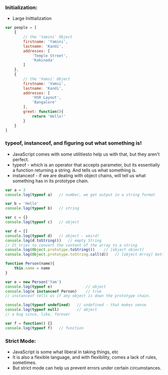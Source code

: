 ### Initialization:
* Large Inittialization
```js
var people = [
    {
        // the 'Yamini' Object
        firstname: 'Yamini',
        lastname: 'Kandi',
        addresses: [
            'Temple Street',
            'Kakinada'
        ]
    },
    {
        // the 'Vamsi' Object
        firstname: 'Vamsi',
        lastname: 'Kandi',
        addresses: [
            'HSR Layout',
            'Bangalore'
        ],
        greet: function(){
            return 'Hello!'
        }
    }
]
```
### typeof, instanceof, and figuring out what something is!
* JavaScript comes with some utilitiesto help us with that, but they aren't perfect.
* typeof - which is an operator that accepts parameter, but its essentially a function returning a string. And tells us what something is.
* instanceof - if we are dealing with object chains, will tell us what something has in its prototype chain.


```js
var a = 3
console.log(typeof a)   // number, we get output in a string format

var b = 'Hello'
console.log(typeof b)   // string

var c = {}
console.log(typeof c)   // object

var d = []
console.log(typeof d)   // object - weird! 
console.log(d.toString())   // empty String
// It tries to convert the content of the array to a string
console.log(Object.prototype.toString())    // [object object]
console.log(Object.prototype.toString.call(d))   // [object Array] better!

function Person(name){
    this.name = name
}

var e = new Person('Yam')
console.log(typeof e)               // object
console.log(e instanceof Person)    // true
// instanceof tells us if any object is down the prototype chain.

console.log(typeof undefined)   // undefined - that makes sense
console.log(typeof null)        // object
// a bug since, like, forever

var f = function() {}
console.log(typeof f)   // function
```

### Strict Mode:
* JavaScript is some what liberal in taking things, etc
* It is also a flexible language, and with flexibility, comes a lack of rules, sometimes.
* But strict mode can help us prevent errors under certain circumstances.
